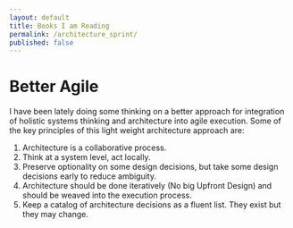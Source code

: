 ```yaml
---
layout: default
title: Books I am Reading
permalink: /architecture_sprint/
published: false
---
```


# Better Agile
I have been lately doing some thinking on a better approach for integration of holistic systems thinking and architecture into agile execution. Some of the key principles of this light weight architecture approach are:

1. Architecture is a collaborative process.
2. Think at a system level, act locally.
3. Preserve optionality on some design decisions, but take some design decisions early to reduce ambiguity.
4. Architecture should be done iteratively (No big Upfront Design) and should be weaved into the execution process.
5. Keep a catalog of architecture decisions as a fluent list. They exist but they may change.
